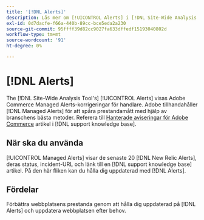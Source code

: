 ```yaml
---
title: '[!DNL Alerts]'
description: Läs mer om [!UICONTROL Alerts] i [!DNL Site-Wide Analysis Tool], när det ska användas och dess fördelar.
exl-id: 0d7dacfe-f66a-440b-89cc-bce5eda2a230
source-git-commit: 95ffff39d82cc9027fa633dffedf15193040802d
workflow-type: tm+mt
source-wordcount: '91'
ht-degree: 0%

---
```


# [!DNL Alerts]

The [!DNL Site-Wide Analysis Tool's] [!UICONTROL Alerts] visas Adobe Commerce Managed Alerts-korrigeringar för handlare. Adobe tillhandahåller [!DNL Managed Alerts] för att spåra prestandamått med hjälp av branschens bästa metoder. Referera till [Hanterade aviseringar för Adobe Commerce](https://support.magento.com/hc/en-us/articles/360045806832-Managed-alerts-for-Adobe-Commerce) artikel i [!DNL support knowledge base].

## När ska du använda

[!UICONTROL Managed Alerts] visar de senaste 20 [!DNL New Relic Alerts], deras status, incident-URL och länk till en [!DNL support knowledge base] artikel. På den här fliken kan du hålla dig uppdaterad med [!DNL Alerts].

## Fördelar

Förbättra webbplatsens prestanda genom att hålla dig uppdaterad på [!DNL Alerts] och uppdatera webbplatsen efter behov.
